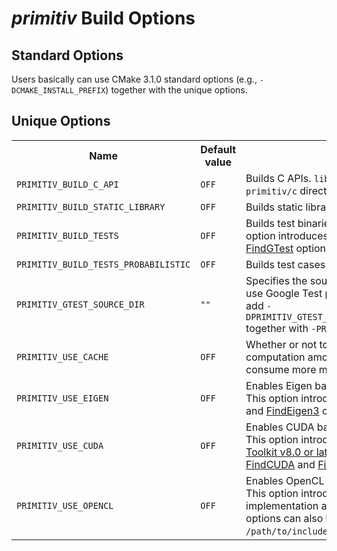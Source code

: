 *primitiv* Build Options
=========================


Standard Options
----------------

Users basically can use CMake 3.1.0 standard options
(e.g., `-DCMAKE_INSTALL_PREFIX`) together with the unique options.


Unique Options
--------------

<table>
  <tbody>
    <tr>
    <tr>
      <th>Name</th>
      <th>Default value</th>
      <th>Description</th>
    </tr>
      <td><code>PRIMITIV_BUILD_C_API</code></td>
      <td><code>OFF</code></td>
      <td>
        Builds C APIs.
        <code>libprimitiv_c</code> library file and headers in the
        <code>primitiv/c</code> directory will also be installed.
      </td>
    </tr>
    <tr>
      <td><code>PRIMITIV_BUILD_STATIC_LIBRARY</code></td>
      <td><code>OFF</code></td>
      <td>Builds static libraries instead of shared objects.</td>
    </tr>
    <tr>
      <td><code>PRIMITIV_BUILD_TESTS</code></td>
      <td><code>OFF</code></td>
      <td>
        Builds test binaries and generates <code>make test</code> command.
        This option introduces a dependency to the
        <a href="https://github.com/google/googletest">Google Test</a>, and
        <a href="https://cmake.org/cmake/help/v3.1/module/FindGTest.html">FindGTest</a>
        options can also be used.
      </td>
    </tr>
      <td><code>PRIMITIV_BUILD_TESTS_PROBABILISTIC</code></td>
      <td><code>OFF</code></td>
      <td>Builds test cases that probabilistically fails.</td>
    </tr>
    <tr>
      <td><code>PRIMITIV_GTEST_SOURCE_DIR</code></td>
      <td><code>""</code></td>
      <td>
        Specifies the source directory of Google Test. If you want to use
        Google Test provided from Debian/Ubuntu repository, add
        <code>-DPRIMITIV_GTEST_SOURCE_DIR=/usr/src/googletest/googletest</code>
        together with <code>-PRIMITIV_BUILD_TESTS=ON</code> option.
      </td>
    </tr>
    <tr>
      <td><code>PRIMITIV_USE_CACHE</code></td>
      <td><code>OFF</code></td>
      <td>
        Whether or not to use cached values to prevent increasing computation
        amount.
        Libraries built with this flag will tend to consume more memory.
      </td>
    </tr>
    <tr>
      <td><code>PRIMITIV_USE_EIGEN</code></td>
      <td><code>OFF</code></td>
      <td>
        Enables Eigen backend (<code>primitiv::devices::Eigen</code> class).
        This option introduces a dependency to the
        <a href="http://eigen.tuxfamily.org/index.php?title=Main_Page">Eigen3 library</a>,
        and
        <a href="/cmake/FindEigen3.cmake">FindEigen3</a>
        options can also be used.
      </td>
    </tr>
    <tr>
      <td><code>PRIMITIV_USE_CUDA</code></td>
      <td><code>OFF</code></td>
      <td>
        Enables CUDA backend (<code>primitiv::devices::CUDA</code> class).
        This option introduces a dependency to the
        <a href="https://developer.nvidia.com/cuda-toolkit">NVIDIA CUDA Toolkit v8.0 or later</a>
        and
        <a href="https://developer.nvidia.com/cudnn">cuDNN library v7.0 or later</a>.
        <a href="https://cmake.org/cmake/help/v3.1/module/FindCUDA.html">FindCUDA</a>
        and
        <a href="/cmake/FindCuDNN.cmake">FindCuDNN</a>
        options can also be used.
      </td>
    </tr>
    <tr>
      <td><code>PRIMITIV_USE_OPENCL</code></td>
      <td><code>OFF</code></td>
      <td>
        Enables OpenCL backend(<code>primitiv::devices::OpenCL</code> class).
        This option introduces dependencies to an
        <a href="https://www.khronos.org/opencl/">OpenCL v1.2</a> implementation and
        <a href="http://github.khronos.org/OpenCL-CLHPP/">OpenCL C++ Bindings v2</a>.
        <a href="https://cmake.org/cmake/help/v3.1/module/FindOpenCL.html">FindOpenCL</a>
        options can also be used, and <code>cl2.hpp</code> should be found in
        <code>/path/to/include/CL</code>.
      </td>
    </tr>
  </tbody>
</table>
